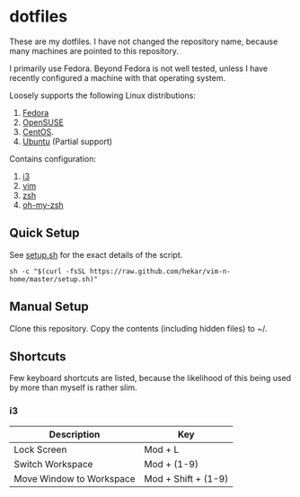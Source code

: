 dotfiles
==========

These are my dotfiles. I have not changed the repository name, because many machines are pointed to this repository.

I primarily use Fedora. Beyond Fedora is not well tested, unless I have recently configured a machine with that operating system.

Loosely supports the following Linux distributions:

1. [Fedora](https://getfedora.org/)
1. [OpenSUSE](https://www.opensuse.org/)
1. [CentOS](https://www.centos.org/).
1. [Ubuntu](http://www.ubuntu.com/) (Partial support)

Contains configuration:

1. [i3](https://i3wm.org/)
1. [vim](http://www.vim.org/)
1. [zsh](http://www.zsh.org/)
1. [oh-my-zsh](https://github.com/robbyrussell/oh-my-zsh)

## Quick Setup

See [setup.sh](https://raw.github.com/hekar/vim-n-home/master/setup.sh) for the exact details of the script.

```
sh -c "$(curl -fsSL https://raw.github.com/hekar/vim-n-home/master/setup.sh)"
```

## Manual Setup

Clone this repository. Copy the contents (including hidden files) to ~/.

## Shortcuts

Few keyboard shortcuts are listed, because the likelihood of this being used by more than myself is rather slim.

### i3

| Description           | Key                 |
|-----------------------|---------------------|
| Lock Screen           | Mod + L             |
| Switch Workspace      | Mod + (1-9)           |
| Move Window to Workspace | Mod + Shift + (1-9)             |
